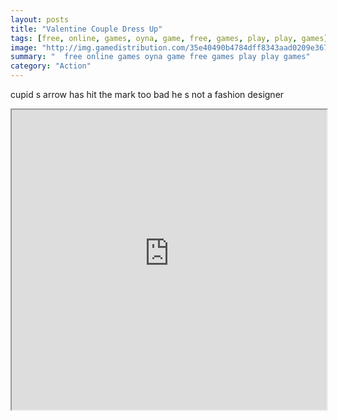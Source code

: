 ```yaml
---
layout: posts
title: "Valentine Couple Dress Up"
tags: [free, online, games, oyna, game, free, games, play, play, games]
image: "http://img.gamedistribution.com/35e40490b4784dff8343aad0209e3674.jpg"
summary: "  free online games oyna game free games play play games"
category: "Action"
---
```


cupid s arrow has hit the mark too bad he s not a fashion designer

<iframe width="100%" height="480px;" src="http://flash.gamedistribution.com?game=35e40490b4784dff8343aad0209e3674"></iframe>